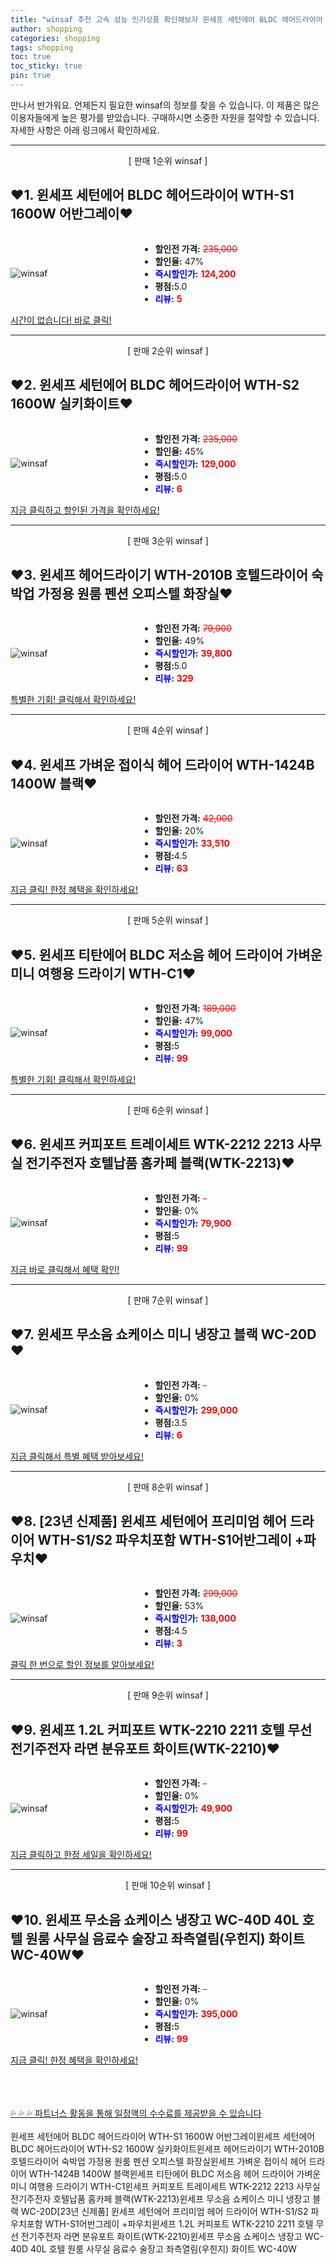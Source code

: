 ```yaml
---
title: "winsaf 추천 고속 성능 인기상품 확인해보자 윈세프 세턴에어 BLDC 헤어드라이어 WTH-S1"
author: shopping
categories: shopping
tags: shopping
toc: true
toc_sticky: true
pin: true
---
```

만나서 반가워요. 언제든지 필요한 winsaf의 정보를 찾을 수 있습니다. 이 제품은 많은 이용자들에게 높은 평가를 받았습니다. 구매하시면 소중한 자원을 절약할 수 있습니다. 자세한 사항은 아래 링크에서 확인하세요.

---
<p class="toplist" style="margin: 0 auto; display: block; width: fit-content;">[ 판매 1순위 winsaf ]</p>

<h2><strong>❤️1. 윈세프 세턴에어 BLDC 헤어드라이어 WTH-S1 1600W 어반그레이❤️</strong></h2>

<div style="display: flex; align-items: center;">
    <div style="flex: 0.4;">
        <img src="https://thumbnail6.coupangcdn.com/thumbnails/remote/230x230ex/image/retail/images/2023/12/12/17/6/72bf72bc-d718-4776-b5a6-e43b06df427e.jpg" alt="winsaf" style="max-width: 100%;">
    </div>
    <div style="flex: 0.6; margin-left: 10px;">
        <ul>
            <li><strong>할인전 가격:</strong> <del style="color: red;">235,000</del></li>
            <li><strong>할인율:</strong> 47%</li>
            <li><span style='color:blue'><strong>즉시할인가:</strong></span> <span style='color:red'><strong>124,200</strong></span></li>
            <li><strong>평점:</strong>5.0</li>
            <li><span style='color:blue'><strong>리뷰:</strong></span> <span style='color:red'><strong>5</strong></span></li>
        </ul>
    </div>
</div>
<div class="center">
    <a href="https://William4Davisa.github.io?lptag=AF9450613&subid=githubio&pageKey=7714495316&traceid=V0-153&itemId=20687664472&vendorItemId=88051220142" class="myButton">
        시간이 없습니다! 바로 클릭!
    </a>
</div>


---
<p class="toplist" style="margin: 0 auto; display: block; width: fit-content;">[ 판매 2순위 winsaf ]</p>

<h2><strong>❤️2. 윈세프 세턴에어 BLDC 헤어드라이어 WTH-S2 1600W 실키화이트❤️</strong></h2>

<div style="display: flex; align-items: center;">
    <div style="flex: 0.4;">
        <img src="https://thumbnail7.coupangcdn.com/thumbnails/remote/230x230ex/image/retail/images/2023/12/07/14/5/84d1ade0-7958-4bc6-b799-0570a57c8902.jpg" alt="winsaf" style="max-width: 100%;">
    </div>
    <div style="flex: 0.6; margin-left: 10px;">
        <ul>
            <li><strong>할인전 가격:</strong> <del style="color: red;">235,000</del></li>
            <li><strong>할인율:</strong> 45%</li>
            <li><span style='color:blue'><strong>즉시할인가:</strong></span> <span style='color:red'><strong>129,000</strong></span></li>
            <li><strong>평점:</strong>5.0</li>
            <li><span style='color:blue'><strong>리뷰:</strong></span> <span style='color:red'><strong>6</strong></span></li>
        </ul>
    </div>
</div>
<div class="center">
    <a href="https://William4Davisa.github.io?lptag=AF9450613&subid=githubio&pageKey=7762149707&traceid=V0-153&itemId=20934298563&vendorItemId=88000969039" class="myButton">
        지금 클릭하고 할인된 가격을 확인하세요!
    </a>
</div>


---
<p class="toplist" style="margin: 0 auto; display: block; width: fit-content;">[ 판매 3순위 winsaf ]</p>

<h2><strong>❤️3. 윈세프 헤어드라이기 WTH-2010B 호텔드라이어 숙박업 가정용 원룸 펜션 오피스텔 화장실❤️</strong></h2>

<div style="display: flex; align-items: center;">
    <div style="flex: 0.4;">
        <img src="https://thumbnail10.coupangcdn.com/thumbnails/remote/230x230ex/image/vendor_inventory/5cbf/5112d27e6087f1d640459c98beb448451f74ac0db16bc35b54508330cf56.jpg" alt="winsaf" style="max-width: 100%;">
    </div>
    <div style="flex: 0.6; margin-left: 10px;">
        <ul>
            <li><strong>할인전 가격:</strong> <del style="color: red;">79,000</del></li>
            <li><strong>할인율:</strong> 49%</li>
            <li><span style='color:blue'><strong>즉시할인가:</strong></span> <span style='color:red'><strong>39,800</strong></span></li>
            <li><strong>평점:</strong>5.0</li>
            <li><span style='color:blue'><strong>리뷰:</strong></span> <span style='color:red'><strong>329</strong></span></li>
        </ul>
    </div>
</div>
<div class="center">
    <a href="https://William4Davisa.github.io?lptag=AF9450613&subid=githubio&pageKey=7203936176&traceid=V0-153&itemId=21055842365&vendorItemId=88483816817" class="myButton">
        특별한 기회! 클릭해서 확인하세요!
    </a>
</div>


---
<p class="toplist" style="margin: 0 auto; display: block; width: fit-content;">[ 판매 4순위 winsaf ]</p>

<h2><strong>❤️4. 윈세프 가벼운 접이식 헤어 드라이어 WTH-1424B 1400W 블랙❤️</strong></h2>

<div style="display: flex; align-items: center;">
    <div style="flex: 0.4;">
        <img src="https://thumbnail6.coupangcdn.com/thumbnails/remote/230x230ex/image/rs_quotation_api/tk07mv9w/0ab30606af084362a6d094a2234c88d4.jpg" alt="winsaf" style="max-width: 100%;">
    </div>
    <div style="flex: 0.6; margin-left: 10px;">
        <ul>
            <li><strong>할인전 가격:</strong> <del style="color: red;">42,000</del></li>
            <li><strong>할인율:</strong> 20%</li>
            <li><span style='color:blue'><strong>즉시할인가:</strong></span> <span style='color:red'><strong>33,510</strong></span></li>
            <li><strong>평점:</strong>4.5</li>
            <li><span style='color:blue'><strong>리뷰:</strong></span> <span style='color:red'><strong>63</strong></span></li>
        </ul>
    </div>
</div>
<div class="center">
    <a href="https://William4Davisa.github.io?lptag=AF9450613&subid=githubio&pageKey=7214984473&traceid=V0-153&itemId=18268793802&vendorItemId=85415082833" class="myButton">
        지금 클릭! 한정 혜택을 확인하세요!
    </a>
</div>


---
<p class="toplist" style="margin: 0 auto; display: block; width: fit-content;">[ 판매 5순위 winsaf ]</p>

<h2><strong>❤️5. 윈세프 티탄에어 BLDC 저소음 헤어 드라이어 가벼운 미니 여행용 드라이기 WTH-C1❤️</strong></h2>

<div style="display: flex; align-items: center;">
    <div style="flex: 0.4;">
        <img src="https://thumbnail6.coupangcdn.com/thumbnails/remote/230x230ex/image/vendor_inventory/5661/7051e2de3ce33e900bf563dc13f63ad961c96b2463206a0ca164a0805c39.jpg" alt="winsaf" style="max-width: 100%;">
    </div>
    <div style="flex: 0.6; margin-left: 10px;">
        <ul>
            <li><strong>할인전 가격:</strong> <del style="color: red;">189,000</del></li>
            <li><strong>할인율:</strong> 47%</li>
            <li><span style='color:blue'><strong>즉시할인가:</strong></span> <span style='color:red'><strong>99,000</strong></span></li>
            <li><strong>평점:</strong>5</li>
            <li><span style='color:blue'><strong>리뷰:</strong></span> <span style='color:red'><strong>99</strong></span></li>
        </ul>
    </div>
</div>
<div class="center">
    <a href="https://William4Davisa.github.io?lptag=AF9450613&subid=githubio&pageKey=8012044204&traceid=V0-153&itemId=22354324509&vendorItemId=89399456321" class="myButton">
        특별한 기회! 클릭해서 확인하세요!
    </a>
</div>


---
<p class="toplist" style="margin: 0 auto; display: block; width: fit-content;">[ 판매 6순위 winsaf ]</p>

<h2><strong>❤️6. 윈세프 커피포트 트레이세트 WTK-2212 2213 사무실 전기주전자 호텔납품 홈카페 블랙(WTK-2213)❤️</strong></h2>

<div style="display: flex; align-items: center;">
    <div style="flex: 0.4;">
        <img src="https://thumbnail9.coupangcdn.com/thumbnails/remote/230x230ex/image/vendor_inventory/1934/5f348b54846227c5410dfdab0007baf977db8f73880e1891a20d528e9027.jpg" alt="winsaf" style="max-width: 100%;">
    </div>
    <div style="flex: 0.6; margin-left: 10px;">
        <ul>
            <li><strong>할인전 가격:</strong> <del style="color: red;">-</del></li>
            <li><strong>할인율:</strong> 0%</li>
            <li><span style='color:blue'><strong>즉시할인가:</strong></span> <span style='color:red'><strong>79,900</strong></span></li>
            <li><strong>평점:</strong>5</li>
            <li><span style='color:blue'><strong>리뷰:</strong></span> <span style='color:red'><strong>99</strong></span></li>
        </ul>
    </div>
</div>
<div class="center">
    <a href="https://William4Davisa.github.io?lptag=AF9450613&subid=githubio&pageKey=8225652384&traceid=V0-153&itemId=23655564562&vendorItemId=90680910500" class="myButton">
        지금 바로 클릭해서 혜택 확인!
    </a>
</div>


---
<p class="toplist" style="margin: 0 auto; display: block; width: fit-content;">[ 판매 7순위 winsaf ]</p>

<h2><strong>❤️7. 윈세프 무소음 쇼케이스 미니 냉장고 블랙 WC-20D❤️</strong></h2>

<div style="display: flex; align-items: center;">
    <div style="flex: 0.4;">
        <img src="https://thumbnail9.coupangcdn.com/thumbnails/remote/230x230ex/image/retail/images/6496992880316189-c02c88d9-2c92-41e8-a96d-7f45be5a9630.jpg" alt="winsaf" style="max-width: 100%;">
    </div>
    <div style="flex: 0.6; margin-left: 10px;">
        <ul>
            <li><strong>할인전 가격:</strong> <del style="color: red;">-</del></li>
            <li><strong>할인율:</strong> 0%</li>
            <li><span style='color:blue'><strong>즉시할인가:</strong></span> <span style='color:red'><strong>299,000</strong></span></li>
            <li><strong>평점:</strong>3.5</li>
            <li><span style='color:blue'><strong>리뷰:</strong></span> <span style='color:red'><strong>6</strong></span></li>
        </ul>
    </div>
</div>
<div class="center">
    <a href="https://William4Davisa.github.io?lptag=AF9450613&subid=githubio&pageKey=6130945374&traceid=V0-153&itemId=11691212576&vendorItemId=78965541737" class="myButton">
        지금 클릭해서 특별 혜택 받아보세요!
    </a>
</div>


---
<p class="toplist" style="margin: 0 auto; display: block; width: fit-content;">[ 판매 8순위 winsaf ]</p>

<h2><strong>❤️8. [23년 신제품] 윈세프 세턴에어 프리미엄 헤어 드라이어 WTH-S1/S2 파우치포함 WTH-S1어반그레이 +파우치❤️</strong></h2>

<div style="display: flex; align-items: center;">
    <div style="flex: 0.4;">
        <img src="https://thumbnail8.coupangcdn.com/thumbnails/remote/230x230ex/image/vendor_inventory/b2a8/310d12a242d7a2cf9475731a80ff83dde88e1f919a8e160358813cc0c1fd.JPG" alt="winsaf" style="max-width: 100%;">
    </div>
    <div style="flex: 0.6; margin-left: 10px;">
        <ul>
            <li><strong>할인전 가격:</strong> <del style="color: red;">299,000</del></li>
            <li><strong>할인율:</strong> 53%</li>
            <li><span style='color:blue'><strong>즉시할인가:</strong></span> <span style='color:red'><strong>138,000</strong></span></li>
            <li><strong>평점:</strong>4.5</li>
            <li><span style='color:blue'><strong>리뷰:</strong></span> <span style='color:red'><strong>3</strong></span></li>
        </ul>
    </div>
</div>
<div class="center">
    <a href="https://William4Davisa.github.io?lptag=AF9450613&subid=githubio&pageKey=7549374772&traceid=V0-153&itemId=19863822686&vendorItemId=86963469929" class="myButton">
        클릭 한 번으로 할인 정보를 알아보세요!
    </a>
</div>


---
<p class="toplist" style="margin: 0 auto; display: block; width: fit-content;">[ 판매 9순위 winsaf ]</p>

<h2><strong>❤️9. 윈세프 1.2L 커피포트 WTK-2210 2211 호텔 무선 전기주전자 라면 분유포트 화이트(WTK-2210)❤️</strong></h2>

<div style="display: flex; align-items: center;">
    <div style="flex: 0.4;">
        <img src="https://thumbnail10.coupangcdn.com/thumbnails/remote/230x230ex/image/vendor_inventory/930c/c82151c2dd747e06de87624afe37bdd19f43331dcc5c97a11cb1f86d77cc.jpg" alt="winsaf" style="max-width: 100%;">
    </div>
    <div style="flex: 0.6; margin-left: 10px;">
        <ul>
            <li><strong>할인전 가격:</strong> <del style="color: red;">-</del></li>
            <li><strong>할인율:</strong> 0%</li>
            <li><span style='color:blue'><strong>즉시할인가:</strong></span> <span style='color:red'><strong>49,900</strong></span></li>
            <li><strong>평점:</strong>5</li>
            <li><span style='color:blue'><strong>리뷰:</strong></span> <span style='color:red'><strong>99</strong></span></li>
        </ul>
    </div>
</div>
<div class="center">
    <a href="https://William4Davisa.github.io?lptag=AF9450613&subid=githubio&pageKey=8225710175&traceid=V0-153&itemId=23655795825&vendorItemId=90681140107" class="myButton">
        지금 클릭하고 한정 세일을 확인하세요!
    </a>
</div>


---
<p class="toplist" style="margin: 0 auto; display: block; width: fit-content;">[ 판매 10순위 winsaf ]</p>

<h2><strong>❤️10. 윈세프 무소음 쇼케이스 냉장고 WC-40D 40L 호텔 원룸 사무실 음료수 술장고 좌측열림(우힌지) 화이트 WC-40W❤️</strong></h2>

<div style="display: flex; align-items: center;">
    <div style="flex: 0.4;">
        <img src="https://thumbnail9.coupangcdn.com/thumbnails/remote/230x230ex/image/vendor_inventory/03c7/d380e1cd85d30ea8be58407074ac6583f87eef93f9c0b8b64d1862bcd8c7.jpg" alt="winsaf" style="max-width: 100%;">
    </div>
    <div style="flex: 0.6; margin-left: 10px;">
        <ul>
            <li><strong>할인전 가격:</strong> <del style="color: red;">-</del></li>
            <li><strong>할인율:</strong> 0%</li>
            <li><span style='color:blue'><strong>즉시할인가:</strong></span> <span style='color:red'><strong>395,000</strong></span></li>
            <li><strong>평점:</strong>5</li>
            <li><span style='color:blue'><strong>리뷰:</strong></span> <span style='color:red'><strong>99</strong></span></li>
        </ul>
    </div>
</div>
<div class="center">
    <a href="https://William4Davisa.github.io?lptag=AF9450613&subid=githubio&pageKey=8225569117&traceid=V0-153&itemId=23655208723&vendorItemId=90680557184" class="myButton">
        지금 클릭! 한정 혜택을 확인하세요!
    </a>
</div>

<br><br><br>[💦 💦 💦 파트너스 활동을 통해 일정액의 수수료를 제공받을 수 있습니다](https://link.coupang.com/a/bcpT2c)<br><br>윈세프 세턴에어 BLDC 헤어드라이어 WTH-S1 1600W 어반그레이윈세프 세턴에어 BLDC 헤어드라이어 WTH-S2 1600W 실키화이트윈세프 헤어드라이기 WTH-2010B 호텔드라이어 숙박업 가정용 원룸 펜션 오피스텔 화장실윈세프 가벼운 접이식 헤어 드라이어 WTH-1424B 1400W 블랙윈세프 티탄에어 BLDC 저소음 헤어 드라이어 가벼운 미니 여행용 드라이기 WTH-C1윈세프 커피포트 트레이세트 WTK-2212 2213 사무실 전기주전자 호텔납품 홈카페 블랙(WTK-2213)윈세프 무소음 쇼케이스 미니 냉장고 블랙 WC-20D[23년 신제품] 윈세프 세턴에어 프리미엄 헤어 드라이어 WTH-S1/S2 파우치포함 WTH-S1어반그레이 +파우치윈세프 1.2L 커피포트 WTK-2210 2211 호텔 무선 전기주전자 라면 분유포트 화이트(WTK-2210)윈세프 무소음 쇼케이스 냉장고 WC-40D 40L 호텔 원룸 사무실 음료수 술장고 좌측열림(우힌지) 화이트 WC-40W